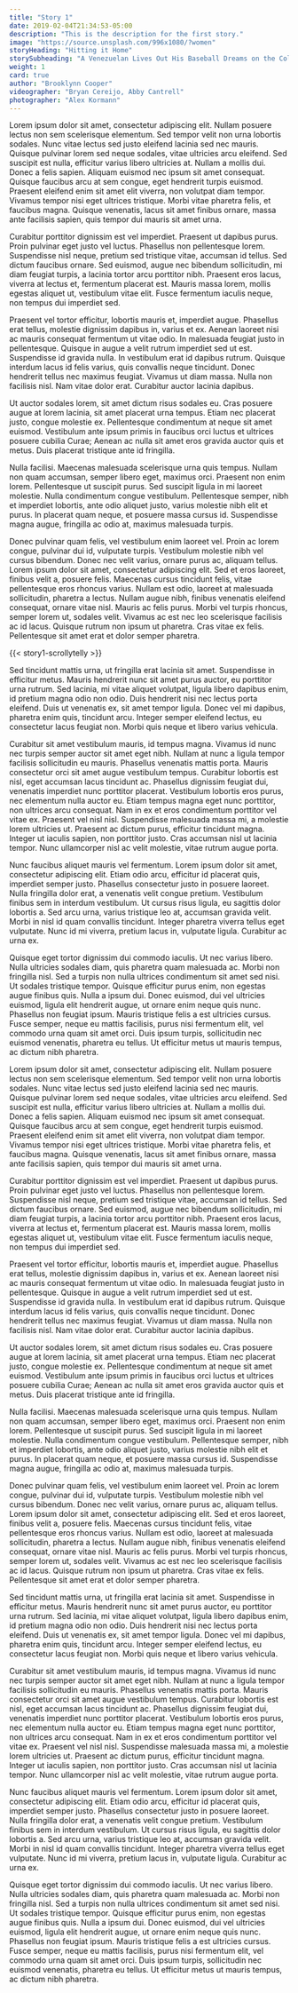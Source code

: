 ```yaml
---
title: "Story 1"
date: 2019-02-04T21:34:53-05:00
description: "This is the description for the first story."
image: "https://source.unsplash.com/996x1080/?women"
storyHeading: "Hitting it Home"
storySubheading: "A Venezuelan Lives Out His Baseball Dreams on the Colombian Diamond"
weight: 1
card: true
author: "Brooklynn Cooper"
videographer: "Bryan Cereijo, Abby Cantrell"
photographer: "Alex Kormann"
---
```


Lorem ipsum dolor sit amet, consectetur adipiscing elit. Nullam posuere lectus non sem scelerisque elementum. Sed tempor velit non urna lobortis sodales. Nunc vitae lectus sed justo eleifend lacinia sed nec mauris. Quisque pulvinar lorem sed neque sodales, vitae ultricies arcu eleifend. Sed suscipit est nulla, efficitur varius libero ultricies at. Nullam a mollis dui. Donec a felis sapien. Aliquam euismod nec ipsum sit amet consequat. Quisque faucibus arcu at sem congue, eget hendrerit turpis euismod. Praesent eleifend enim sit amet elit viverra, non volutpat diam tempor. Vivamus tempor nisi eget ultrices tristique. Morbi vitae pharetra felis, et faucibus magna. Quisque venenatis, lacus sit amet finibus ornare, massa ante facilisis sapien, quis tempor dui mauris sit amet urna.

Curabitur porttitor dignissim est vel imperdiet. Praesent ut dapibus purus. Proin pulvinar eget justo vel luctus. Phasellus non pellentesque lorem. Suspendisse nisl neque, pretium sed tristique vitae, accumsan id tellus. Sed dictum faucibus ornare. Sed euismod, augue nec bibendum sollicitudin, mi diam feugiat turpis, a lacinia tortor arcu porttitor nibh. Praesent eros lacus, viverra at lectus et, fermentum placerat est. Mauris massa lorem, mollis egestas aliquet ut, vestibulum vitae elit. Fusce fermentum iaculis neque, non tempus dui imperdiet sed.

Praesent vel tortor efficitur, lobortis mauris et, imperdiet augue. Phasellus erat tellus, molestie dignissim dapibus in, varius et ex. Aenean laoreet nisi ac mauris consequat fermentum ut vitae odio. In malesuada feugiat justo in pellentesque. Quisque in augue a velit rutrum imperdiet sed ut est. Suspendisse id gravida nulla. In vestibulum erat id dapibus rutrum. Quisque interdum lacus id felis varius, quis convallis neque tincidunt. Donec hendrerit tellus nec maximus feugiat. Vivamus ut diam massa. Nulla non facilisis nisl. Nam vitae dolor erat. Curabitur auctor lacinia dapibus.

Ut auctor sodales lorem, sit amet dictum risus sodales eu. Cras posuere augue at lorem lacinia, sit amet placerat urna tempus. Etiam nec placerat justo, congue molestie ex. Pellentesque condimentum at neque sit amet euismod. Vestibulum ante ipsum primis in faucibus orci luctus et ultrices posuere cubilia Curae; Aenean ac nulla sit amet eros gravida auctor quis et metus. Duis placerat tristique ante id fringilla.

Nulla facilisi. Maecenas malesuada scelerisque urna quis tempus. Nullam non quam accumsan, semper libero eget, maximus orci. Praesent non enim lorem. Pellentesque ut suscipit purus. Sed suscipit ligula in mi laoreet molestie. Nulla condimentum congue vestibulum. Pellentesque semper, nibh et imperdiet lobortis, ante odio aliquet justo, varius molestie nibh elit et purus. In placerat quam neque, et posuere massa cursus id. Suspendisse magna augue, fringilla ac odio at, maximus malesuada turpis.

Donec pulvinar quam felis, vel vestibulum enim laoreet vel. Proin ac lorem congue, pulvinar dui id, vulputate turpis. Vestibulum molestie nibh vel cursus bibendum. Donec nec velit varius, ornare purus ac, aliquam tellus. Lorem ipsum dolor sit amet, consectetur adipiscing elit. Sed et eros laoreet, finibus velit a, posuere felis. Maecenas cursus tincidunt felis, vitae pellentesque eros rhoncus varius. Nullam est odio, laoreet at malesuada sollicitudin, pharetra a lectus. Nullam augue nibh, finibus venenatis eleifend consequat, ornare vitae nisl. Mauris ac felis purus. Morbi vel turpis rhoncus, semper lorem ut, sodales velit. Vivamus ac est nec leo scelerisque facilisis ac id lacus. Quisque rutrum non ipsum ut pharetra. Cras vitae ex felis. Pellentesque sit amet erat et dolor semper pharetra.

{{< story1-scrollytelly >}}

Sed tincidunt mattis urna, ut fringilla erat lacinia sit amet. Suspendisse in efficitur metus. Mauris hendrerit nunc sit amet purus auctor, eu porttitor urna rutrum. Sed lacinia, mi vitae aliquet volutpat, ligula libero dapibus enim, id pretium magna odio non odio. Duis hendrerit nisi nec lectus porta eleifend. Duis ut venenatis ex, sit amet tempor ligula. Donec vel mi dapibus, pharetra enim quis, tincidunt arcu. Integer semper eleifend lectus, eu consectetur lacus feugiat non. Morbi quis neque et libero varius vehicula.

Curabitur sit amet vestibulum mauris, id tempus magna. Vivamus id nunc nec turpis semper auctor sit amet eget nibh. Nullam at nunc a ligula tempor facilisis sollicitudin eu mauris. Phasellus venenatis mattis porta. Mauris consectetur orci sit amet augue vestibulum tempus. Curabitur lobortis est nisl, eget accumsan lacus tincidunt ac. Phasellus dignissim feugiat dui, venenatis imperdiet nunc porttitor placerat. Vestibulum lobortis eros purus, nec elementum nulla auctor eu. Etiam tempus magna eget nunc porttitor, non ultrices arcu consequat. Nam in ex et eros condimentum porttitor vel vitae ex. Praesent vel nisl nisl. Suspendisse malesuada massa mi, a molestie lorem ultricies ut. Praesent ac dictum purus, efficitur tincidunt magna. Integer ut iaculis sapien, non porttitor justo. Cras accumsan nisl ut lacinia tempor. Nunc ullamcorper nisl ac velit molestie, vitae rutrum augue porta.

Nunc faucibus aliquet mauris vel fermentum. Lorem ipsum dolor sit amet, consectetur adipiscing elit. Etiam odio arcu, efficitur id placerat quis, imperdiet semper justo. Phasellus consectetur justo in posuere laoreet. Nulla fringilla dolor erat, a venenatis velit congue pretium. Vestibulum finibus sem in interdum vestibulum. Ut cursus risus ligula, eu sagittis dolor lobortis a. Sed arcu urna, varius tristique leo at, accumsan gravida velit. Morbi in nisl id quam convallis tincidunt. Integer pharetra viverra tellus eget vulputate. Nunc id mi viverra, pretium lacus in, vulputate ligula. Curabitur ac urna ex.

Quisque eget tortor dignissim dui commodo iaculis. Ut nec varius libero. Nulla ultricies sodales diam, quis pharetra quam malesuada ac. Morbi non fringilla nisl. Sed a turpis non nulla ultrices condimentum sit amet sed nisi. Ut sodales tristique tempor. Quisque efficitur purus enim, non egestas augue finibus quis. Nulla a ipsum dui. Donec euismod, dui vel ultricies euismod, ligula elit hendrerit augue, ut ornare enim neque quis nunc. Phasellus non feugiat ipsum. Mauris tristique felis a est ultricies cursus. Fusce semper, neque eu mattis facilisis, purus nisi fermentum elit, vel commodo urna quam sit amet orci. Duis ipsum turpis, sollicitudin nec euismod venenatis, pharetra eu tellus. Ut efficitur metus ut mauris tempus, ac dictum nibh pharetra.

Lorem ipsum dolor sit amet, consectetur adipiscing elit. Nullam posuere lectus non sem scelerisque elementum. Sed tempor velit non urna lobortis sodales. Nunc vitae lectus sed justo eleifend lacinia sed nec mauris. Quisque pulvinar lorem sed neque sodales, vitae ultricies arcu eleifend. Sed suscipit est nulla, efficitur varius libero ultricies at. Nullam a mollis dui. Donec a felis sapien. Aliquam euismod nec ipsum sit amet consequat. Quisque faucibus arcu at sem congue, eget hendrerit turpis euismod. Praesent eleifend enim sit amet elit viverra, non volutpat diam tempor. Vivamus tempor nisi eget ultrices tristique. Morbi vitae pharetra felis, et faucibus magna. Quisque venenatis, lacus sit amet finibus ornare, massa ante facilisis sapien, quis tempor dui mauris sit amet urna.

Curabitur porttitor dignissim est vel imperdiet. Praesent ut dapibus purus. Proin pulvinar eget justo vel luctus. Phasellus non pellentesque lorem. Suspendisse nisl neque, pretium sed tristique vitae, accumsan id tellus. Sed dictum faucibus ornare. Sed euismod, augue nec bibendum sollicitudin, mi diam feugiat turpis, a lacinia tortor arcu porttitor nibh. Praesent eros lacus, viverra at lectus et, fermentum placerat est. Mauris massa lorem, mollis egestas aliquet ut, vestibulum vitae elit. Fusce fermentum iaculis neque, non tempus dui imperdiet sed.

Praesent vel tortor efficitur, lobortis mauris et, imperdiet augue. Phasellus erat tellus, molestie dignissim dapibus in, varius et ex. Aenean laoreet nisi ac mauris consequat fermentum ut vitae odio. In malesuada feugiat justo in pellentesque. Quisque in augue a velit rutrum imperdiet sed ut est. Suspendisse id gravida nulla. In vestibulum erat id dapibus rutrum. Quisque interdum lacus id felis varius, quis convallis neque tincidunt. Donec hendrerit tellus nec maximus feugiat. Vivamus ut diam massa. Nulla non facilisis nisl. Nam vitae dolor erat. Curabitur auctor lacinia dapibus.

Ut auctor sodales lorem, sit amet dictum risus sodales eu. Cras posuere augue at lorem lacinia, sit amet placerat urna tempus. Etiam nec placerat justo, congue molestie ex. Pellentesque condimentum at neque sit amet euismod. Vestibulum ante ipsum primis in faucibus orci luctus et ultrices posuere cubilia Curae; Aenean ac nulla sit amet eros gravida auctor quis et metus. Duis placerat tristique ante id fringilla.

Nulla facilisi. Maecenas malesuada scelerisque urna quis tempus. Nullam non quam accumsan, semper libero eget, maximus orci. Praesent non enim lorem. Pellentesque ut suscipit purus. Sed suscipit ligula in mi laoreet molestie. Nulla condimentum congue vestibulum. Pellentesque semper, nibh et imperdiet lobortis, ante odio aliquet justo, varius molestie nibh elit et purus. In placerat quam neque, et posuere massa cursus id. Suspendisse magna augue, fringilla ac odio at, maximus malesuada turpis.

Donec pulvinar quam felis, vel vestibulum enim laoreet vel. Proin ac lorem congue, pulvinar dui id, vulputate turpis. Vestibulum molestie nibh vel cursus bibendum. Donec nec velit varius, ornare purus ac, aliquam tellus. Lorem ipsum dolor sit amet, consectetur adipiscing elit. Sed et eros laoreet, finibus velit a, posuere felis. Maecenas cursus tincidunt felis, vitae pellentesque eros rhoncus varius. Nullam est odio, laoreet at malesuada sollicitudin, pharetra a lectus. Nullam augue nibh, finibus venenatis eleifend consequat, ornare vitae nisl. Mauris ac felis purus. Morbi vel turpis rhoncus, semper lorem ut, sodales velit. Vivamus ac est nec leo scelerisque facilisis ac id lacus. Quisque rutrum non ipsum ut pharetra. Cras vitae ex felis. Pellentesque sit amet erat et dolor semper pharetra.

Sed tincidunt mattis urna, ut fringilla erat lacinia sit amet. Suspendisse in efficitur metus. Mauris hendrerit nunc sit amet purus auctor, eu porttitor urna rutrum. Sed lacinia, mi vitae aliquet volutpat, ligula libero dapibus enim, id pretium magna odio non odio. Duis hendrerit nisi nec lectus porta eleifend. Duis ut venenatis ex, sit amet tempor ligula. Donec vel mi dapibus, pharetra enim quis, tincidunt arcu. Integer semper eleifend lectus, eu consectetur lacus feugiat non. Morbi quis neque et libero varius vehicula.

Curabitur sit amet vestibulum mauris, id tempus magna. Vivamus id nunc nec turpis semper auctor sit amet eget nibh. Nullam at nunc a ligula tempor facilisis sollicitudin eu mauris. Phasellus venenatis mattis porta. Mauris consectetur orci sit amet augue vestibulum tempus. Curabitur lobortis est nisl, eget accumsan lacus tincidunt ac. Phasellus dignissim feugiat dui, venenatis imperdiet nunc porttitor placerat. Vestibulum lobortis eros purus, nec elementum nulla auctor eu. Etiam tempus magna eget nunc porttitor, non ultrices arcu consequat. Nam in ex et eros condimentum porttitor vel vitae ex. Praesent vel nisl nisl. Suspendisse malesuada massa mi, a molestie lorem ultricies ut. Praesent ac dictum purus, efficitur tincidunt magna. Integer ut iaculis sapien, non porttitor justo. Cras accumsan nisl ut lacinia tempor. Nunc ullamcorper nisl ac velit molestie, vitae rutrum augue porta.

Nunc faucibus aliquet mauris vel fermentum. Lorem ipsum dolor sit amet, consectetur adipiscing elit. Etiam odio arcu, efficitur id placerat quis, imperdiet semper justo. Phasellus consectetur justo in posuere laoreet. Nulla fringilla dolor erat, a venenatis velit congue pretium. Vestibulum finibus sem in interdum vestibulum. Ut cursus risus ligula, eu sagittis dolor lobortis a. Sed arcu urna, varius tristique leo at, accumsan gravida velit. Morbi in nisl id quam convallis tincidunt. Integer pharetra viverra tellus eget vulputate. Nunc id mi viverra, pretium lacus in, vulputate ligula. Curabitur ac urna ex.

Quisque eget tortor dignissim dui commodo iaculis. Ut nec varius libero. Nulla ultricies sodales diam, quis pharetra quam malesuada ac. Morbi non fringilla nisl. Sed a turpis non nulla ultrices condimentum sit amet sed nisi. Ut sodales tristique tempor. Quisque efficitur purus enim, non egestas augue finibus quis. Nulla a ipsum dui. Donec euismod, dui vel ultricies euismod, ligula elit hendrerit augue, ut ornare enim neque quis nunc. Phasellus non feugiat ipsum. Mauris tristique felis a est ultricies cursus. Fusce semper, neque eu mattis facilisis, purus nisi fermentum elit, vel commodo urna quam sit amet orci. Duis ipsum turpis, sollicitudin nec euismod venenatis, pharetra eu tellus. Ut efficitur metus ut mauris tempus, ac dictum nibh pharetra.